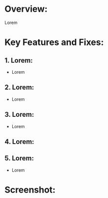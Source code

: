 # **Overview:**

Lorem

# **Key Features and Fixes:**

## 1. **Lorem:**

- Lorem

## 2. **Lorem:**

- Lorem

## 3. **Lorem:**

- Lorem

## 4. **Lorem:**

## 5. **Lorem:**

- Lorem

# **Screenshot:**

